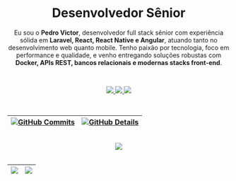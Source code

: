 <h1 align="center">Desenvolvedor Sênior</h1>

<p align="center">
  Eu sou o <strong>Pedro Victor</strong>, desenvolvedor full stack sênior com experiência sólida em <strong>Laravel, React, React Native e Angular</strong>, atuando tanto no desenvolvimento web quanto mobile.  
  Tenho paixão por tecnologia, foco em performance e qualidade, e venho entregando soluções robustas com <strong>Docker, APIs REST, bancos relacionais e modernas stacks front-end</strong>.
</p>

<br/>

<p align="center">
  <a href="mailto:pedro.fabreu97@gmail.com" alt="Gmail">
    <img src="https://img.shields.io/badge/-Gmail-FF0000?style=flat-square&labelColor=FF0000&logo=gmail&logoColor=white" />
  </a>

  <a href="https://www.linkedin.com/in/pedro-victor-fernandes-de-abreu-98411816a" alt="Linkedin">
    <img src="https://img.shields.io/badge/-Linkedin-0e76a8?style=flat-square&logo=Linkedin&logoColor=white" />
  </a>

  <a href="https://api.whatsapp.com/send?phone=5521985852845&text=Ol%C3%A1%20Pedro%2C%20vi%20seu%20perfil%20no%20GitHub!" alt="WhatsApp">
    <img src="https://img.shields.io/badge/-WhatsApp-25d366?style=flat-square&labelColor=25d366&logo=whatsapp&logoColor=white"/>
  </a>
</p>  

<br/>

| [![GitHub Commits](http://github-profile-summary-cards.vercel.app/api/cards/productive-time?username=pedrovictorrr&theme=2077&utcOffset=-3)](https://github.com/pedrovictorrr) | [![GitHub Details](http://github-profile-summary-cards.vercel.app/api/cards/profile-details?username=pedrovictorrr&theme=2077)](https://github.com/pedrovictorrr) |
| ----------- | ----------- |

<br/>

<div align="center">
  <img src="https://skillicons.dev/icons?i=php,laravel,js,ts,react,reactnative,angular,nextjs,nodejs,nestjs,python,django,fastapi,html,css,tailwind,bootstrap,mysql,postgres,oracle,docker,git,github,bitbucket,vscode,aws,digitalocean" />
</div>

<br/>

| [![](https://github-trophies.vercel.app/?username=pedrovictorrr&theme=radical&no-frame=false&no-bg=false&margin-w=4)](https://github.com/pedrovictorrr) | [![](https://github-readme-streak-stats.herokuapp.com/?user=pedrovictorrr&theme=radical&hide_border=false)](https://github.com/pedrovictorrr) |
| ----------- | ----------- |
